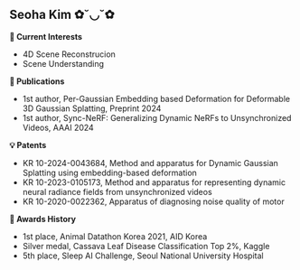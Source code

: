 ## Seoha Kim ✿˘◡˘✿


**🌈 Current Interests**
- 4D Scene Reconstrucion
- Scene Understanding


**📝 Publications**
- 1st author, Per-Gaussian Embedding based Deformation for Deformable 3D Gaussian Splatting, Preprint 2024
- 1st author, Sync-NeRF: Generalizing Dynamic NeRFs to Unsynchronized Videos, AAAI 2024


**💡 Patents**
- KR 10-2024-0043684, Method and apparatus for Dynamic Gaussian Splatting using embedding-based deformation
- KR 10-2023-0105173, Method and apparatus for representing dynamic neural radiance fields from unsynchronized videos
- KR 10-2020-0022362, Apparatus of diagnosing noise quality of motor


**👑 Awards History**
- 1st place, Animal Datathon Korea 2021, AID Korea
- Silver medal, Cassava Leaf Disease Classification Top 2%, Kaggle
- 5th place, Sleep AI Challenge, Seoul National University Hospital
